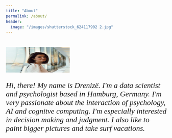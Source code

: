 ```yaml
---
title: "About"
permalink: /about/
header:
  image: "/images/shutterstock_624117902 2.jpg" 
---
```


<html>
   <head>
      <title>HTML Font</title>
   </head>

   <body>
      <h1></h1>
      <img src="/images/avatar/drena.jpg" alt="Drenizë Rama" width="200"
         height="80">
      <p style = "font-family:georgia,garamond,serif;font-size:24px;font-style:italic;">
        Hi, there! My name is Drenizë. I'm a data scientist and psychologist based in Hamburg, Germany. 
        I'm very passionate about the interaction of psychology, AI and cognitve computing. I'm especially interested in decision making and judgment. 
        I also like to paint bigger pictures and take surf vacations. </p>
      
   </body>

</html>
